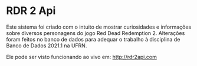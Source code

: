 # RDR 2 Api
Este sistema foi criado com o intuito de mostrar curiosidades e informações sobre diversos personagens do jogo Red Dead Redemption 2. Alterações foram feitos no banco de dados para adequar o trabalho à disciplina de Banco de Dados 2021.1 na UFRN.

Ele pode ser visto funcionando ao vivo em:
http://rdr2api.com
